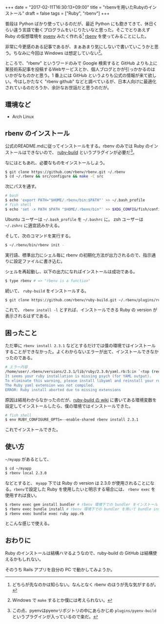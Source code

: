 +++
date = "2017-02-11T16:30:13+09:00"
title = "rbenvを用いたRubyのインストール"
draft = false
tags = ["Ruby", "rbenv"]
+++

普段は Python ばかり使っているのだが、最近 Python にも飽きてきて、休日くらい違う言語で動くプログラムをいじりたいなと思った。そこでとりあえず Ruby の仮想環境を [pyenv](https://github.com/yyuu/pyenv) みたく作れる[^1] [rbenv](https://github.com/rbenv/rbenv) を使ってみることにした。

非常に今更感のある記事であるが、まぁあまり気にしないで書いていこうかと思う。ちなみに今回は Windows は想定していない[^3]。

[^1]: どちらが先なのかは知らない。なんとなく rbenv のほうが先な気がするが。

[^3]: Windows で `make` するとか僕には考えられない。

ところで、"rbenv" というワードのみで Google 検索すると GitHub よりも上に某技術系記事を投稿するWebサービスとか、個人ブログとかが引っかかるのはいかがなものかと思う。1 番上には GitHub というよりも公式の情報が来て欲しい。今はしかたなく "rbenv github" などと調べているが、日本人向けに最適化されているのだろうか、余計なお世話だと思うのだが。

## 環境など

* Arch Linux

## rbenv のインストール

公式のREADME.mdに従ってインストールをする。rbenv のみでは Ruby のインストールはできないので、 [ruby-build](https://github.com/rbenv/ruby-build) というプラグインが必要だ[^2]。

[^2]: この点、pyenvはpyenvリポジトリの中にあらかじめ `plugins/pyenv-build` というプラグインが入っているので楽だ。

なにはともあれ、必要なものをインストールしよう。

```bash
$ git clone https://github.com/rbenv/rbenv.git ~/.rbenv
$ cd ~/.rbenv && src/configure && make -C src
```

次にパスを通す。

```bash
# bash
$ echo 'export PATH="$HOME/.rbenv/bin:$PATH"' >> ~/.bash_profile
# fish shell
$ echo 'set -x PATH $PATH "$HOME/.rbenv/bin"' >> $XDG_CONFIG/fish/config.fish
```

Ubuntu ユーザーは `~/.bash_profile` を `~/.bashrc` に。 zsh ユーザーは `~/.zshrc` に適宜読みかえる。

そして、次のコマンドを実行する。

```bash
$ ~/.rbenv/bin/rbenv init -
```

実行語、標準出力にシェル毎に rbenv の初期化方法が出力されるので、指示通りに設定ファイルに書き込む。

シェルを再起動し、以下の出力になればインストールは成功である。

```bash
$ type rbenv # => "rbenv is a function"
```

続いて、 `ruby-build` をインストールする。

```bash
$ git clone https://github.com/rbenv/ruby-build.git ~/.rbenv/plugins/ruby-build
```

これで、 `rbenv install -l` とすれば、インストールできる Ruby の version が表示されるはずである。

## 困ったこと

ただ単に `rbenv install 2.3.1` などとするだけでは僕の環境ではインストールすることができなかった。よくわからないエラーが出て、インストールできなかったのである。

```bash
# エラー内容
/home/user/.rbenv/versions/2.3.1/lib/ruby/2.3.0/yaml.rb:5:in `<top (required)>':
It seems your ruby installation is missing psych (for YAML output).
To eliminate this warning, please install libyaml and reinstall your ruby.
The Ruby yaml extension was not compiled.
ERROR: Ruby install aborted due to missing extensions
```

原因は結局わからなかったのだが、[ruby-build の wiki](https://github.com/rbenv/ruby-build/wiki#build-failure-of-fiddle-with-ruby-220) に書いてある環境変数を設定してインストールしたら、僕の環境ではインストールできた。

```bash
# fish shell
$ env RUBY_CONFIGURE_OPTS=--enable-shared rbenv install 2.3.1
```

これでインストールできた。

## 使い方

`~/myapp` があるとして、

```bash
$ cd ~/myapp
$ rbenv local 2.3.0
```

などとすると、 `myapp` 下では Ruby の version は 2.3.0 が使用されることになる。`rbenv`で設定した Ruby を使用したいと明示する場合には、 `rbenv exec` を使用すれば良い。

```bash
$ rbenv exec gem install bundler # rbenv 環境下での bundler をインストール
$ rbenv exec bundle install # rbenv 環境下での bundler を用いて bundle install
$ rbenv exec bundle exec ruby app.rb
```

とこんな感じで使える。

## おわりに

Ruby のインストールは結構ハマるようなので、ruby-build の GitHub は結構使えるかもしれない。

そのうち Rails アプリを自分の PC で動かしてみようか。
